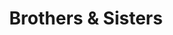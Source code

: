 ---
pid: mx120
title: Brothers & Sisters
location_transcription: North-West Philadelphia
coordinates: "[-75.1893817, 39.9846106]"
zipcode: '19143'
gen_neighborhood: West Philadelphia
neighborhood: University City
outside_phl: 
age: '17'
age_range: 13-19
instagram: 
image_file_name: mx_120.jpg
proposal_transcription: an organization/program that mentors young adults, helps out
  the least fortunate.
topic: Class Structure,Social Justice,Uplifting,Youth
topic_summary: 0, 0, 0, 0
type: Community Resource Center
keywords_other: organization, mentorship, north philly, west philly
credit: Tajv
image_labels: 
twitter: 
facebook: 
permalink: "/monuments/mx120/"
layout: item-page
---
